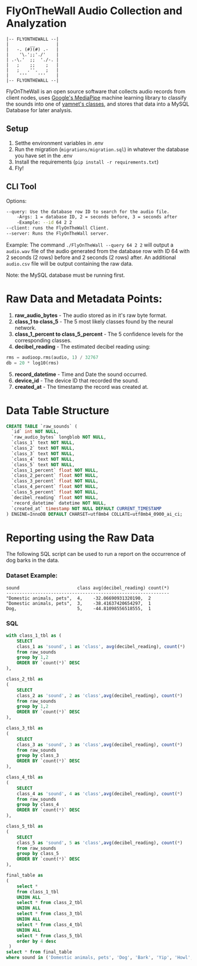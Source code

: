 # FlyOnTheWall Audio Collection and Analyzation
```
|-- FLYONTHEWALL --| 
|        __        |
|   -. (#)(#) .-   |
|    '\.';;'./'    |
| .-\.'  ;;  './-. |
|   ;    ;;    ;   | 
|   ;   .''.   ;   |
|    '''    '''    |
|-- FLYONTHEWALL --|
```
FlyOnTheWall is an open source software that collects audio records from client nodes, uses [Google's MediaPipe](https://developers.google.com/mediapipe/solutions/audio/audio_classifier) machine learning library to classify the sounds into one of [yamnet's classes](https://storage.googleapis.com/mediapipe-tasks/audio_classifier/yamnet_label_list.txt), and stores that data into a MySQL Database for later analysis.

## Setup
1. Setthe environment variables in .env
2. Run the migration (`migrations/migration.sql`) in whatever the database you have set in the .env
3. Install the requirements (`pip install -r requirements.txt`)
4. Fly!

## CLI Tool

Options:
```bash
--query: Use the database row ID to search for the audio file.     
    -Args: 1 = database ID, 2 = seconds before, 3 = seconds after 
    -Example: --id 64 2 2
--client: runs the FlyOnTheWall Client.
--server: Runs the FlyOnTheWall server.
```
Example: The command `./FlyOnTheWall --query 64 2 2` will output a `audio.wav` file of the audio generated from the database row with ID 64 with 2 seconds (2 rows) before and 2 seconds (2 rows) after. An additional `audio.csv` file will be output containing the raw data.

Note: the MySQL database must be running first.

# Raw Data and Metadata Points:

1. **raw_audio_bytes** - The audio stored as in it's raw byte format.
2. **class_1 to class_5** - The 5 most likely classes found by the neural network. 	
3. **class_1_percent to class_5_percent** - The 5 confidence levels for the corresponding classes. 	
4. **decibel_reading** - The estimated decibel reading using:
```python 
rms = audioop.rms(audio, 1) / 32767
db = 20 * log10(rms)
```
5. **record_datetime** - Time and Date the sound occurred.	
6. **device_id** - The device ID that recorded the sound.	
7. **created_at** - The timestamp the record was created at.

# Data Table Structure
```sql
CREATE TABLE `raw_sounds` (
  `id` int NOT NULL,
  `raw_audio_bytes` longblob NOT NULL,
  `class_1` text NOT NULL,
  `class_2` text NOT NULL,
  `class_3` text NOT NULL,
  `class_4` text NOT NULL,
  `class_5` text NOT NULL,
  `class_1_percent` float NOT NULL,
  `class_2_percent` float NOT NULL,
  `class_3_percent` float NOT NULL,
  `class_4_percent` float NOT NULL,
  `class_5_percent` float NOT NULL,
  `decibel_reading` float NOT NULL,
  `record_datetime` datetime NOT NULL,
  `created_at` timestamp NOT NULL DEFAULT CURRENT_TIMESTAMP
) ENGINE=InnoDB DEFAULT CHARSET=utf8mb4 COLLATE=utf8mb4_0900_ai_ci;
```

# Reporting using the Raw Data
The following SQL script can be used to run a report on the occurrence of dog barks in the data.
### Dataset Example:
```
sound	                   class avg(decibel_reading) count(*)	
--------------------------------------------------------------
"Domestic animals, pets",  4,	 -32.06690931320190,  2	
"Domestic animals, pets",  3,	 -38.41637420654297,  1	
Dog,	                   5,	 -44.81098556518555,  1	

```
### SQL
```sql
with class_1_tbl as (
    SELECT 
    class_1 as 'sound', 1 as 'class', avg(decibel_reading), count(*)
    from raw_sounds 
    group by 1,2  
    ORDER BY `count(*)` DESC
),

class_2_tbl as 
(
    SELECT 
    class_2 as 'sound', 2 as 'class',avg(decibel_reading), count(*)
    from raw_sounds 
    group by 1,2  
    ORDER BY `count(*)` DESC
),

class_3_tbl as 
(
    SELECT 
    class_3 as 'sound', 3 as 'class',avg(decibel_reading), count(*)
    from raw_sounds 
    group by class_3  
    ORDER BY `count(*)` DESC
),

class_4_tbl as 
(
    SELECT 
    class_4 as 'sound', 4 as 'class',avg(decibel_reading), count(*)
    from raw_sounds 
    group by class_4  
    ORDER BY `count(*)` DESC
),

class_5_tbl as 
(
    SELECT 
    class_5 as 'sound', 5 as 'class',avg(decibel_reading), count(*)
    from raw_sounds 
    group by class_5  
    ORDER BY `count(*)` DESC
),

final_table as 
(
    select * 
    from class_1_tbl 
    UNION ALL 
    select * from class_2_tbl
    UNION ALL
    select * from class_3_tbl
    UNION ALL
    select * from class_4_tbl
    UNION ALL
    select * from class_5_tbl
    order by 4 desc
 )
select * from final_table
where sound in ('Domestic animals, pets', 'Dog', 'Bark', 'Yip', 'Howl', 'Bow-wow', 'Growling', 'Whimper (dog)');

```